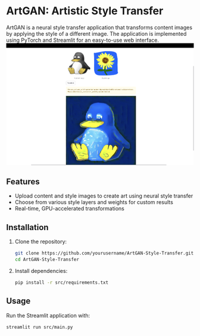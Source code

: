# ArtGAN: Artistic Style Transfer

ArtGAN is a neural style transfer application that transforms content images by applying the style of a different image. The application is implemented using PyTorch and Streamlit for an easy-to-use web interface.
<br/>
<img src='/sample/Streamlit.png'>

## Features
- Upload content and style images to create art using neural style transfer
- Choose from various style layers and weights for custom results
- Real-time, GPU-accelerated transformations

## Installation
1. Clone the repository:
    ```bash
    git clone https://github.com/yourusername/ArtGAN-Style-Transfer.git
    cd ArtGAN-Style-Transfer
    ```
2. Install dependencies:
    ```bash
    pip install -r src/requirements.txt
    ```
## Usage
Run the Streamlit application with:
```bash
streamlit run src/main.py
